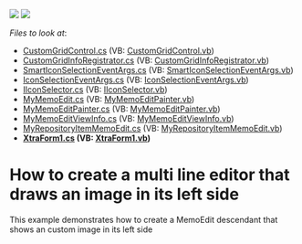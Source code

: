 <!-- default badges list -->
[![](https://img.shields.io/badge/Open_in_DevExpress_Support_Center-FF7200?style=flat-square&logo=DevExpress&logoColor=white)](https://supportcenter.devexpress.com/ticket/details/E4963)
[![](https://img.shields.io/badge/📖_How_to_use_DevExpress_Examples-e9f6fc?style=flat-square)](https://docs.devexpress.com/GeneralInformation/403183)
<!-- default badges end -->
<!-- default file list -->
*Files to look at*:

* [CustomGridControl.cs](./CS/ImageMemoEdit/CustomGridControl/CustomGridControl.cs) (VB: [CustomGridControl.vb](./VB/ImageMemoEdit/CustomGridControl/CustomGridControl.vb))
* [CustomGridInfoRegistrator.cs](./CS/ImageMemoEdit/CustomGridControl/CustomGridInfoRegistrator.cs) (VB: [CustomGridInfoRegistrator.vb](./VB/ImageMemoEdit/CustomGridControl/CustomGridInfoRegistrator.vb))
* [SmartIconSelectionEventArgs.cs](./CS/ImageMemoEdit/CustomGridControl/SmartIconSelectionEventArgs.cs) (VB: [SmartIconSelectionEventArgs.vb](./VB/ImageMemoEdit/CustomGridControl/SmartIconSelectionEventArgs.vb))
* [IconSelectionEventArgs.cs](./CS/ImageMemoEdit/ExtendedEditor/IconSelectionEventArgs.cs) (VB: [IconSelectionEventArgs.vb](./VB/ImageMemoEdit/ExtendedEditor/IconSelectionEventArgs.vb))
* [IIconSelector.cs](./CS/ImageMemoEdit/ExtendedEditor/IIconSelector.cs) (VB: [IIconSelector.vb](./VB/ImageMemoEdit/ExtendedEditor/IIconSelector.vb))
* [MyMemoEdit.cs](./CS/ImageMemoEdit/ExtendedEditor/MyMemoEdit.cs) (VB: [MyMemoEditPainter.vb](./VB/ImageMemoEdit/ExtendedEditor/MyMemoEditPainter.vb))
* [MyMemoEditPainter.cs](./CS/ImageMemoEdit/ExtendedEditor/MyMemoEditPainter.cs) (VB: [MyMemoEditPainter.vb](./VB/ImageMemoEdit/ExtendedEditor/MyMemoEditPainter.vb))
* [MyMemoEditViewInfo.cs](./CS/ImageMemoEdit/ExtendedEditor/MyMemoEditViewInfo.cs) (VB: [MyMemoEditViewInfo.vb](./VB/ImageMemoEdit/ExtendedEditor/MyMemoEditViewInfo.vb))
* [MyRepositoryItemMemoEdit.cs](./CS/ImageMemoEdit/ExtendedEditor/MyRepositoryItemMemoEdit.cs) (VB: [MyRepositoryItemMemoEdit.vb](./VB/ImageMemoEdit/ExtendedEditor/MyRepositoryItemMemoEdit.vb))
* **[XtraForm1.cs](./CS/ImageMemoEdit/XtraForm1.cs) (VB: [XtraForm1.vb](./VB/ImageMemoEdit/XtraForm1.vb))**
<!-- default file list end -->
# How to create a multi line editor that draws an image in its left side 


<p>This example demonstrates how to create a MemoEdit descendant that shows an custom image in its left side</p>

<br/>


